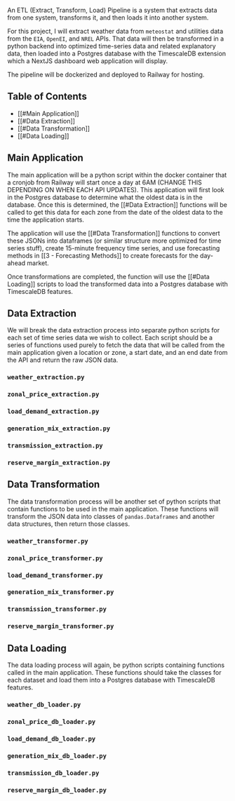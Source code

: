 
An ETL (Extract, Transform, Load) Pipeline is a system that extracts data from one system, transforms it, and then loads it into another system.

For this project, I will extract weather data from `meteostat` and utilities data from the `EIA`, `OpenEI`, and `NREL` APIs. That data will then be transformed in a python backend into optimized time-series data and related explanatory data, then loaded into a Postgres database with the TimescaleDB extension which a NextJS dashboard web application will display.

The pipeline will be dockerized and deployed to Railway for hosting.

## Table of Contents

- [[#Main Application]]
- [[#Data Extraction]]
- [[#Data Transformation]]
- [[#Data Loading]]

## Main Application

The main application will be a python script within the docker container that a cronjob from Railway will start once a day at 6AM (CHANGE THIS DEPENDING ON WHEN EACH API UPDATES). This application will first look in the Postgres database to determine what the oldest data is in the database. Once this is determined, the [[#Data Extraction]] functions will be called to get this data for each zone from the date of the oldest data to the time the application starts. 

The application will use the [[#Data Transformation]] functions to convert these JSONs into dataframes (or similar structure more optimized for time series stuff), create 15-minute frequency time series, and use forecasting methods in [[3 - Forecasting Methods]] to create forecasts for the day-ahead market.

Once transformations are completed, the function will use the [[#Data Loading]] scripts to load the transformed data into a Postgres database with TimescaleDB features.

## Data Extraction

We will break the data extraction process into separate python scripts for each set of time series data we wish to collect. Each script should be a series of functions used purely to fetch the data that will be called from the main application given a location or zone, a start date, and an end date from the API and return the raw JSON data.

### `weather_extraction.py`
### `zonal_price_extraction.py`
### `load_demand_extraction.py`
### `generation_mix_extraction.py`
### `transmission_extraction.py`
### `reserve_margin_extraction.py`


## Data Transformation

The data transformation process will be another set of python scripts that contain functions to be used in the main application. These functions will transform the JSON data into classes of `pandas.Dataframes` and another data structures, then return those classes.

### `weather_transformer.py`
### `zonal_price_transformer.py`
### `load_demand_transformer.py`
### `generation_mix_transformer.py`
### `transmission_transformer.py`
### `reserve_margin_transformer.py`

## Data Loading

The data loading process will again, be python scripts containing functions called in the main application. These functions should take the classes for each dataset and load them into a Postgres database with TimescaleDB features.

### `weather_db_loader.py`
### `zonal_price_db_loader.py`
### `load_demand_db_loader.py`
### `generation_mix_db_loader.py`
### `transmission_db_loader.py`
### `reserve_margin_db_loader.py`